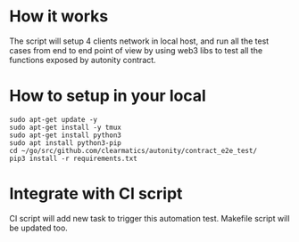 # How it works
The script will setup 4 clients network in local host, 
and run all the test cases from end to end point of view
by using web3 libs to test all the functions exposed by 
autonity contract.

# How to setup in your local
```
sudo apt-get update -y
sudo apt-get install -y tmux
sudo apt-get install python3
sudo apt install python3-pip
cd ~/go/src/github.com/clearmatics/autonity/contract_e2e_test/
pip3 install -r requirements.txt

```
# Integrate with CI script
CI script will add new task to trigger this automation test.
Makefile script will be updated too.

